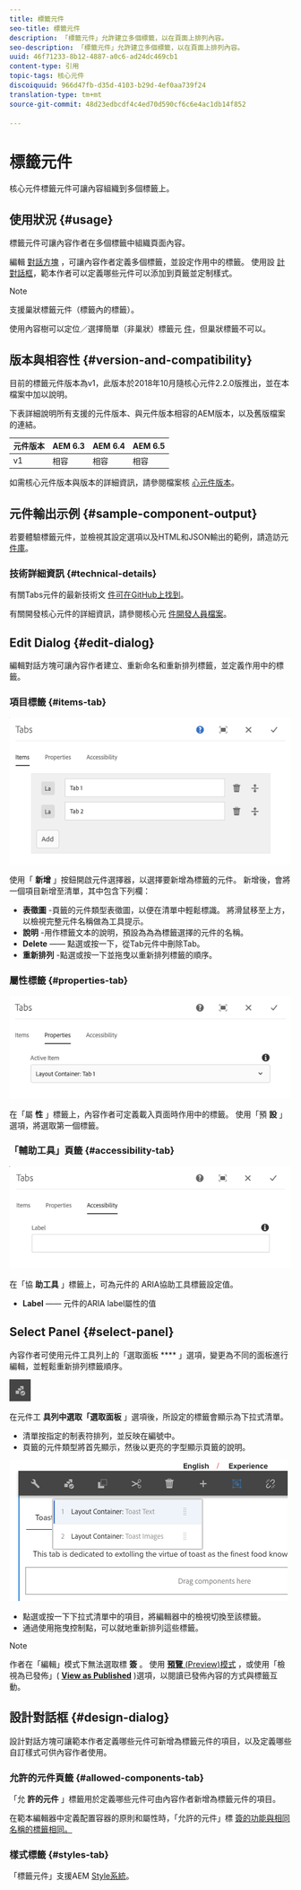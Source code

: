 ```yaml
---
title: 標籤元件
seo-title: 標籤元件
description: 「標籤元件」允許建立多個標籤，以在頁面上排列內容。
seo-description: 「標籤元件」允許建立多個標籤，以在頁面上排列內容。
uuid: 46f71233-8b12-4887-a0c6-ad24dc469cb1
content-type: 引用
topic-tags: 核心元件
discoiquuid: 966d47fb-d35d-4103-b29d-4ef0aa739f24
translation-type: tm+mt
source-git-commit: 48d23edbcdf4c4ed70d590cf6c6e4ac1db14f852

---
```



# 標籤元件

核心元件標籤元件可讓內容組織到多個標籤上。

## 使用狀況 {#usage}

標籤元件可讓內容作者在多個標籤中組織頁面內容。

編輯 [對話方塊](#edit-dialog) ，可讓內容作者定義多個標籤，並設定作用中的標籤。 使用設 [計對話框](#design-dialog)，範本作者可以定義哪些元件可以添加到頁籤並定制樣式。

>[!NOTE]
>
>支援巢狀標籤元件（標籤內的標籤）。
>
>使用內容樹可以定位／選擇簡單（非巢狀）標籤元 [件](https://helpx.adobe.com/experience-manager/6-5/sites/authoring/using/author-environment-tools.html)，但巢狀標籤不可以。

## 版本與相容性 {#version-and-compatibility}

目前的標籤元件版本為v1，此版本於2018年10月隨核心元件2.2.0版推出，並在本檔案中加以說明。

下表詳細說明所有支援的元件版本、與元件版本相容的AEM版本，以及舊版檔案的連結。

| 元件版本 | AEM 6.3 | AEM 6.4 | AEM 6.5 |
|--- |--- |--- |--- |
| v1 | 相容 | 相容 | 相容 |

如需核心元件版本與版本的詳細資訊，請參閱檔案核 [心元件版本](versions.md)。

## 元件輸出示例 {#sample-component-output}

若要體驗標籤元件，並檢視其設定選項以及HTML和JSON輸出的範例，請造訪元 [件庫](http://opensource.adobe.com/aem-core-wcm-components/library/tabs.html)。

### 技術詳細資訊 {#technical-details}

有關Tabs元件的最新技術文 [件可在GitHub上找到](https://github.com/adobe/aem-core-wcm-components/blob/master/content/src/content/jcr_root/apps/core/wcm/components/tabs/v1/tabs)。

有關開發核心元件的詳細資訊，請參閱核心元 [件開發人員檔案](developing.md)。

## Edit Dialog {#edit-dialog}

編輯對話方塊可讓內容作者建立、重新命名和重新排列標籤，並定義作用中的標籤。

### 項目標籤 {#items-tab}

![](assets/screen-shot-2019-08-29-12.28.16.png)

使用「 **新增** 」按鈕開啟元件選擇器，以選擇要新增為標籤的元件。 新增後，會將一個項目新增至清單，其中包含下列欄：

* **表徵圖** -頁籤的元件類型表徵圖，以便在清單中輕鬆標識。 將滑鼠移至上方，以檢視完整元件名稱做為工具提示。
* **說明** -用作標籤文本的說明，預設為為為標籤選擇的元件的名稱。
* **Delete** —— 點選或按一下，從Tab元件中刪除Tab。
* **重新排列** -點選或按一下並拖曳以重新排列標籤的順序。

### 屬性標籤 {#properties-tab}

![](assets/screen-shot-2019-08-29-12.28.32.png)

在「屬 **性** 」標籤上，內容作者可定義載入頁面時作用中的標籤。 使用「預 **設** 」選項，將選取第一個標籤。

### 「輔助工具」頁籤 {#accessibility-tab}

![](assets/screen-shot-2019-08-29-12.28.40.png)

在「協 **助工具** 」標籤上，可為元件的 [](https://www.w3.org/WAI/standards-guidelines/aria/) ARIA協助工具標籤設定值。

* **Label** —— 元件的ARIA label屬性的值

## Select Panel {#select-panel}

內容作者可使用元件工具列上的「選取面板 **** 」選項，變更為不同的面板進行編輯，並輕鬆重新排列標籤順序。

![](assets/screenshot_2018-10-11at165417.png)

在元件工 **具列中選取「選取面板** 」選項後，所設定的標籤會顯示為下拉式清單。

* 清單按指定的制表符排列，並反映在編號中。
* 頁籤的元件類型將首先顯示，然後以更亮的字型顯示頁籤的說明。

![](assets/screenshot_2018-10-11at165154.png)

* 點選或按一下下拉式清單中的項目，將編輯器中的檢視切換至該標籤。
* 通過使用拖曳控制點，可以就地重新排列這些標籤。

>[!NOTE]
>
>作者在「編輯」模式下無法選取標 **簽** 。 使用 [**預覽** (Preview)模式](https://helpx.adobe.com/experience-manager/6-5/sites/authoring/using/editing-content.html) ，或使用「檢視為已發佈」( **[View as Published](https://helpx.adobe.com/experience-manager/6-5/sites/authoring/using/editing-content.html)** )選項，以閱讀已發佈內容的方式與標籤互動。

## 設計對話框 {#design-dialog}

設計對話方塊可讓範本作者定義哪些元件可新增為標籤元件的項目，以及定義哪些自訂樣式可供內容作者使用。

### 允許的元件頁籤 {#allowed-components-tab}

「允 **許的元件** 」標籤用於定義哪些元件可由內容作者新增為標籤元件的項目。

在範本編輯器中定義配置容器的原則和屬性時，「允許的元件」標 [簽的功能與相同名稱的標籤相同。](https://helpx.adobe.com/experience-manager/6-5/sites/authoring/using/templates.html)

### 樣式標籤 {#styles-tab}

「標籤元件」支援AEM [Style系統](authoring.md#component-styling)。
